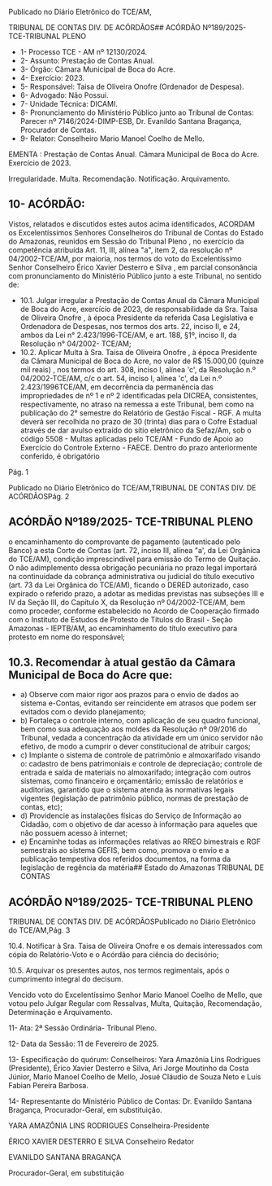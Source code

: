 Publicado  no  Diário  Eletrônico do TCE/AM,

TRIBUNAL DE CONTAS DIV. DE ACÓRDÃOS## ACÓRDÃO Nº189/2025- TCE-TRIBUNAL PLENO

- 1- Processo TCE - AM nº 12130/2024.
- 2- Assunto: Prestação de Contas Anual.
- 3- Órgão: Câmara Municipal de Boca do Acre.
- 4- Exercício: 2023.
- 5- Responsável: Taisa de Oliveira Onofre (Ordenador de Despesa).
- 6- Advogado: Não Possui.
- 7- Unidade Técnica: DICAMI.
- 8- Pronunciamento  do  Ministério  Público  junto  ao  Tribunal  de  Contas: Parecer  nº 7146/2024-DIMP-ESB, Dr. Evanildo Santana Bragança, Procurador de Contas.
- 9- Relator: Conselheiro Mario Manoel Coelho de Mello.

EMENTA : Prestação  de  Contas  Anual. Câmara Municipal de Boca do Acre. Exercício de 2023.

Irregularidade.  Multa.  Recomendação.  Notificação. Arquivamento.

## 10-  ACÓRDÃO:

Vistos, relatados e discutidos estes autos acima identificados, ACORDAM os Excelentíssimos Senhores Conselheiros do Tribunal de Contas do Estado do Amazonas, reunidos em Sessão do Tribunal Pleno , no exercício da competência atribuída Art. 11, III, alínea "a", item 2, da resolução nº 04/2002-TCE/AM, por maioria, nos termos do voto do Excelentíssimo Senhor Conselheiro Érico Xavier Desterro e Silva , em parcial consonância com pronunciamento do Ministério Público junto a este Tribunal, no sentido de:

- 10.1. Julgar irregular a Prestação de Contas Anual da Câmara Municipal de Boca do Acre, exercício de 2023, de responsabilidade da Sra. Taisa de Oliveira  Onofre , à  época  Presidente  da  referida  Casa  Legislativa  e Ordenadora de Despesas, nos termos dos arts. 22, inciso II, e 24, ambos da Lei n° 2.423/1996-TCE/AM, e art. 188, §1º, inciso II, da Resolução n° 04/2002- TCE/AM;
- 10.2. Aplicar Multa à Sra. Taisa de Oliveira Onofre , à época Presidente da Câmara Municipal de Boca do Acre, no valor de R$ 15.000,00 (quinze mil reais) , nos termos do art. 308, inciso I, alínea 'c', da Resolução n.º 04/2002-TCE/AM, c/c o art. 54, inciso I, alínea 'c', da Lei n.º 2.423/1996TCE/AM, em decorrência da permanência das impropriedades de nº 1 e nº 2 identificadas pela DICREA, consistentes, respectivamente, no atraso na remessa a este Tribunal, bem como na publicação do 2° semestre do Relatório  de  Gestão  Fiscal  -  RGF.  A  multa  deverá  ser  recolhida  no prazo de 30 (trinta) dias  para  o  Cofre  Estadual  através  de  dar  avulso extraído  do  sítio  eletrônico  da  Sefaz/Am,  sob  o  código  5508  -  Multas aplicadas  pelo  TCE/AM  -  Fundo  de  Apoio  ao  Exercício  do  Controle Externo - FAECE. Dentro do prazo anteriormente conferido, é obrigatório

Pág. 1

Publicado  no  Diário  Eletrônico do TCE/AM,TRIBUNAL DE CONTAS DIV. DE ACÓRDÃOSPág. 2

## ACÓRDÃO Nº189/2025- TCE-TRIBUNAL PLENO

o  encaminhamento  do  comprovante  de  pagamento  (autenticado  pelo Banco)  a  esta  Corte  de  Contas  (art.  72,  inciso  III,  alínea  "a',  da  Lei Orgânica do TCE/AM), condição imprescindível para emissão do Termo de Quitação. O não adimplemento dessa obrigação pecuniária no prazo legal importará na continuidade da cobrança administrativa ou judicial do título executivo (art. 73 da Lei Orgânica do TCE/AM), ficando o DERED autorizado, caso  expirado o referido prazo, a adotar as medidas previstas  nas  subseções  III  e  IV  da  Seção  III,  do  Capítulo  X,  da Resolução nº 04/2002-TCE/AM, bem como proceder, conforme estabelecido  no  Acordo  de  Cooperação  firmado  com  o  Instituto  de Estudos de Protesto de Títulos do Brasil - Seção Amazonas - IEPTB/AM, ao  encaminhamento  do  título  executivo  para  protesto  em  nome  do responsável;

## 10.3. Recomendar à atual gestão da Câmara Municipal de Boca do Acre que:

- a) Observe com maior rigor aos prazos para o envio de dados ao sistema  e-Contas,  evitando  ser  reincidente  em  atrasos  que podem ser evitados com o devido planejamento;
- b) Fortaleça  o  controle interno, com  aplicação  de  seu  quadro funcional,  bem  como sua adequação aos moldes da Resolução nº 09/2016 do Tribunal, vedada a concentração da atividade em um  único  servidor  não  efetivo,  de  modo  a  cumprir  o  dever constitucional de atribuir cargos;
- c) Implante  o  sistema  de  controle  de  patrimônio  e  almoxarifado visando o: cadastro de bens patrimoniais e controle de depreciação; controle de entrada e saída de materiais no almoxarifado; integração com outros sistemas, como financeiro e orçamentário; emissão de relatórios e auditorias, garantido que o sistema  atenda  às  normativas  legais  vigentes  (legislação  de patrimônio público, normas de prestação de contas, etc);
- d) Providencie  as  instalações  físicas  do  Serviço  de  Informação  ao Cidadão,  com  o  objetivo  de  dar  acesso  à  informação  para aqueles que não possuem acesso à internet;
- e) Encaminhe todas as informações relativas ao RREO bimestrais e RGF semestrais ao sistema GEFIS, bem como, promova o envio e a publicação tempestiva dos referidos documentos, na forma da legislação de regência da matéria## Estado do Amazonas TRIBUNAL DE CONTAS

## ACÓRDÃO Nº189/2025- TCE-TRIBUNAL PLENO

TRIBUNAL DE CONTAS DIV. DE ACÓRDÃOSPublicado  no  Diário  Eletrônico do TCE/AM,Pág. 3

10.4. Notificar à Sra.  Taisa  de  Oliveira  Onofre e  os  demais  interessados com cópia do Relatório-Voto e o Acórdão para ciência do decisório;

10.5. Arquivar os presentes autos, nos termos regimentais, após o cumprimento integral do decisum.

Vencido voto do Excelentíssimo Senhor Mario Manoel Coelho de Mello, que votou pelo Julgar Regular com Ressalvas, Multa, Quitação, Recomendação, Determinação e Arquivamento.

11-  Ata: 2ª Sessão Ordinária- Tribunal Pleno.

12-  Data da Sessão: 11 de Fevereiro de 2025.

13-  Especificação do quórum: Conselheiros: Yara Amazônia Lins Rodrigues (Presidente), Érico Xavier Desterro e Silva, Ari Jorge Moutinho da Costa Júnior, Mario Manoel Coelho de Mello, Josué Cláudio de Souza Neto e Luís Fabian Pereira Barbosa.

14-  Representante do Ministério Público de Contas: Dr. Evanildo Santana Bragança, Procurador-Geral, em substituição.

YARA AMAZÔNIA LINS RODRIGUES Conselheira-Presidente

ÉRICO XAVIER DESTERRO E SILVA Conselheiro Redator

EVANILDO SANTANA BRAGANÇA

Procurador-Geral, em substituição